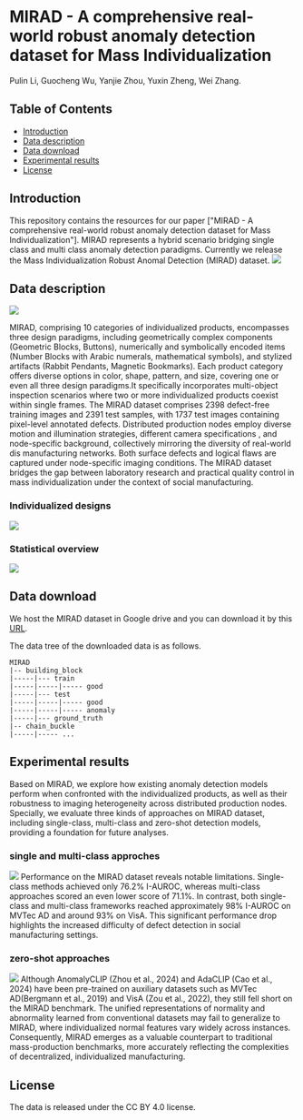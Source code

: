 # MIRAD - A comprehensive real-world robust anomaly detection dataset for Mass Individualization

Pulin Li, Guocheng Wu, Yanjie Zhou, Yuxin Zheng, Wei Zhang.

## Table of Contents
* [Introduction](#introduction)
* [Data description](#data-description)
* [Data download](#data-download)
* [Experimental results](#experimental-results)
* [License](#license)

## Introduction
This repository contains the resources for our paper ["MIRAD - A comprehensive real-world robust anomaly detection dataset for Mass Individualization"]. MIRAD represents a hybrid scenario bridging single class and multi class anomaly detection paradigms. Currently we release the Mass Individualization Robust Anomal Detection (MIRAD) dataset. 
![](figures/new_challenges.png)


## Data description
![](figures/individualized_products.png)

MIRAD, comprising 10 categories of individualized products, encompasses three design paradigms, including geometrically complex components (Geometric Blocks, Buttons), numerically and symbolically encoded items (Number Blocks with Arabic numerals, mathematical symbols), and stylized artifacts (Rabbit Pendants, Magnetic Bookmarks). Each product category offers diverse options in color, shape, pattern, and size, covering one or even all three design paradigms.It specifically incorporates multi-object inspection scenarios where two or more individualized products coexist within single frames. The MIRAD dataset comprises 2398 defect-free training images and 2391 test samples, with 1737 test images containing pixel-level annotated defects. Distributed production nodes employ diverse motion and illumination strategies, different camera specifications , and node-specific background, collectively mirroring the diversity of real-world dis manufacturing networks. Both surface defects and logical flaws are captured under node-specific imaging conditions.
The MIRAD dataset bridges the gap between laboratory research and practical quality control in mass individualization under the context of social manufacturing. 

### Individualized designs
![](figures/Individualized_designs_and_defect.png)
### Statistical overview
![](figures/Statistical_overview.png)


## Data download

We host the MIRAD dataset in Google drive and you can download it by this [URL](https://drive.google.com/file/d/1-4aMEtiTvk77Oo-oNW6WdPPuxpfHRKwq/view?usp=sharing). 

The data tree of the downloaded data is as follows.
```shell
MIRAD
|-- building_block
|-----|--- train
|-----|-----|----- good
|-----|--- test
|-----|-----|----- good
|-----|-----|----- anomaly
|-----|--- ground_truth
|-- chain_buckle
|-----|----- ...
```

 
## Experimental results
Based on MIRAD, we explore how existing anomaly detection models perform when confronted with the individualized products, as well as their robustness to imaging heterogeneity across distributed production nodes. Specially, we evaluate three kinds of approaches on MIRAD dataset, including single-class, multi-class and zero-shot detection models, providing a foundation for future analyses.
### single and multi-class approches
![](figures/single_multi.png)
Performance on the MIRAD dataset reveals notable limitations. Single-class methods achieved only 76.2% I-AUROC, whereas multi-class approaches scored an even lower score of 71.1%. In contrast, both single-class and multi-class frameworks reached approximately 98% I-AUROC on MVTec AD and around 93% on VisA. This significant performance drop highlights the increased difficulty of defect detection in social manufacturing settings. 


### zero-shot approaches
![](figures/zero.png)
Although AnomalyCLIP (Zhou et al., 2024) and AdaCLIP (Cao et al., 2024) have been pre-trained on auxiliary datasets such as MVTec AD(Bergmann et al., 2019) and VisA (Zou et al., 2022), they still fell short on the MIRAD benchmark. The unified representations of normality and abnormality learned from conventional datasets may fail to generalize to MIRAD, where individualized normal features vary widely across instances. Consequently, MIRAD emerges as a valuable counterpart to traditional mass-production benchmarks, more accurately reflecting the complexities of decentralized, individualized manufacturing.




## License
The data is released under the CC BY 4.0 license.
